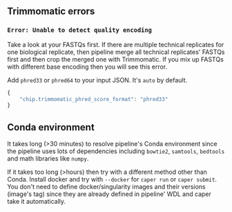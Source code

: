 
## Trimmomatic errors

### `Error: Unable to detect quality encoding`

Take a look at your FASTQs first. If there are multiple technical replicates for one biological replicate, then pipeline merge all technical replicates' FASTQs first and then crop the merged one with Trimmomatic. If you mix up FASTQs with different base encoding then you will see this error.

Add `phred33` or `phred64` to your input JSON. It's `auto` by default.

```javascript
{
	"chip.trimmomatic_phred_score_format": "phred33"
}
```

## Conda environment

It takes long (>30 minutes) to resolve pipeline's Conda environment since the pipeline uses lots of dependencies including `bowtie2`, `samtools`, `bedtools` and math libraries like `numpy`.

If it takes too long (>hours) then try with a different method other than Conda. Install docker and try with  `--docker` for `caper run` or `caper submit`. You don't need to define docker/singularity images and their versions (image's tag) since they are already defined in pipeline' WDL and caper take it automatically.
